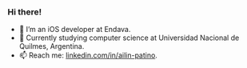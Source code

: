 ### Hi there!

- 📱 I’m an iOS developer at Endava.
- 🌱 Currently studying computer science at Universidad Nacional de Quilmes, Argentina.
- 📫 Reach me: [linkedin.com/in/ailin-patino](https://www.linkedin.com/in/ailin-patino/).

